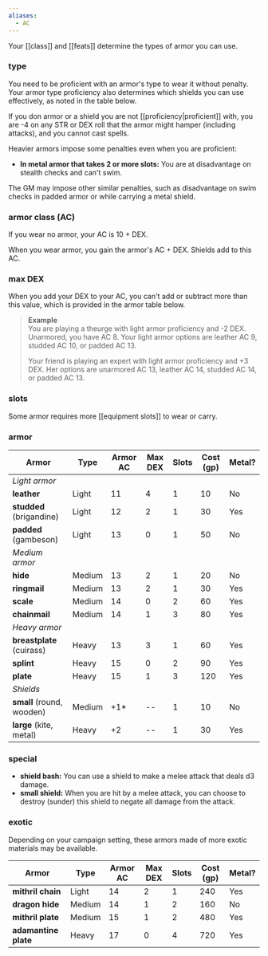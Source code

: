 ```yaml
---
aliases:
  - AC
---
```

Your [[class]] and [[feats]] determine the types of armor you can use.
### type

You need to be proficient with an armor's type to wear it without penalty.  Your armor type proficiency also determines which shields you can use effectively, as noted in the table below. 

If you don armor or a shield you are not [[proficiency|proficient]] with, you are -4 on any STR or DEX roll that the armor might hamper (including attacks), and you cannot cast spells.

Heavier armors impose some penalties even when you are proficient:

* **In metal armor that takes 2 or more slots:** You are at disadvantage on stealth checks and can't swim.

The GM may impose other similar penalties, such as disadvantage on swim checks in padded armor or while carrying a metal shield.

### armor class (AC)

If you wear no armor, your AC is 10 + DEX.

When you wear armor, you gain the armor's AC + DEX.  Shields add to this AC. 

### max DEX

When you add your DEX to your AC, you can't add or subtract more than this value, which is provided in the armor table below.  

> **Example**  
> You are playing a theurge with light armor proficiency and -2 DEX.  Unarmored, you have AC 8.  Your light armor options are leather AC 9, studded AC 10, or padded AC 13.
> 
> Your friend is playing an expert with light armor proficiency and +3 DEX. Her options are unarmored AC 13, leather AC 14, studded AC 14, or padded AC 13.

### slots

Some armor requires more [[equipment slots]] to wear or carry.

### armor

| Armor                     | Type   | Armor AC | Max DEX | Slots | Cost (gp) | Metal? |
| ------------------------- | ------ | -------- | ------- | ----- | --------- | ------ |
| *Light armor*             |        |          |         |       |           |        |
| **leather**               | Light  | 11       | 4       | 1     | 10        | No     |
| **studded** (brigandine)  | Light  | 12       | 2       | 1     | 30        | Yes    |
| **padded** (gambeson)     | Light  | 13       | 0       | 1     | 50        | No     |
| *Medium armor*            |        |          |         |       |           |        |
| **hide**                  | Medium | 13       | 2       | 1     | 20        | No     |
| **ringmail**              | Medium | 13       | 2       | 1     | 30        | Yes    |
| **scale**                 | Medium | 14       | 0       | 2     | 60        | Yes    |
| **chainmail**             | Medium | 14       | 1       | 3     | 80        | Yes    |
| *Heavy armor*             |        |          |         |       |           |        |
| **breastplate** (cuirass) | Heavy  | 13       | 3       | 1     | 60        | Yes    |
| **splint**                | Heavy  | 15       | 0       | 2     | 90        | Yes    |
| **plate**                 | Heavy  | 15       | 1       | 3     | 120       | Yes    |
| *Shields*                 |        |          |         |       |           |        |
| **small** (round, wooden) | Medium | +1*      | --      | 1     | 10        | No     |
| **large** (kite, metal)   | Heavy  | +2       | --      | 1     | 30        | Yes    |
### special

* **shield bash:** You can use a shield to make a melee attack that deals d3 damage.
* **small shield:** When you are hit by a melee attack, you can choose to destroy (sunder) this shield to negate all damage from the attack.

### exotic

Depending on your campaign setting, these armors made of more exotic materials may be available.

| Armor                | Type   | Armor AC | Max DEX | Slots | Cost (gp) | Metal? |
| -------------------- | ------ | -------- | ------- | ----- | --------- | ------ |
| **mithril chain**    | Light  | 14       | 2       | 1     | 240       | Yes    |
| **dragon hide**      | Medium | 14       | 1       | 2     | 160       | No     |
| **mithril plate**    | Medium | 15       | 1       | 2     | 480       | Yes    |
| **adamantine plate** | Heavy  | 17       | 0       | 4     | 720       | Yes    |
